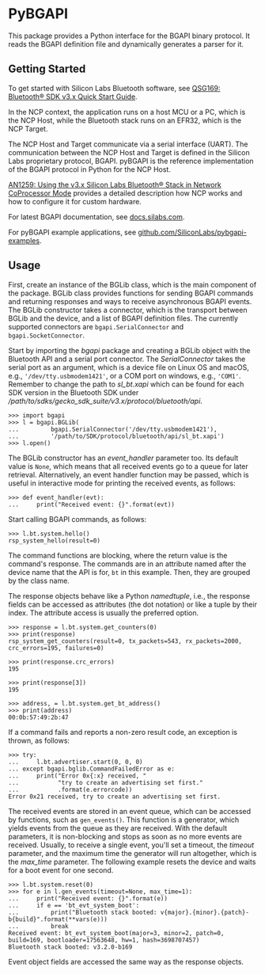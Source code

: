 # PyBGAPI

This package provides a Python interface for the BGAPI binary protocol. It
reads the BGAPI definition file and dynamically generates a parser for it.

## Getting Started

To get started with Silicon Labs Bluetooth software, see
[QSG169: Bluetooth® SDK v3.x Quick Start Guide](https://www.silabs.com/documents/public/quick-start-guides/qsg169-bluetooth-sdk-v3x-quick-start-guide.pdf).

In the NCP context, the application runs on a host MCU or a PC, which is
the NCP Host, while the Bluetooth stack runs on an EFR32, which is the
NCP Target.

The NCP Host and Target communicate via a serial interface (UART). The
communication between the NCP Host and Target is defined in the Silicon Labs
proprietary protocol, BGAPI. pyBGAPI is the reference implementation of
the BGAPI protocol in Python for the NCP Host.

[AN1259: Using the v3.x Silicon Labs Bluetooth® Stack in Network CoProcessor Mode](https://www.silabs.com/documents/public/application-notes/an1259-bt-ncp-mode-sdk-v3x.pdf)
provides a detailed description how NCP works and how to configure it for
custom hardware.

For latest BGAPI documentation, see [docs.silabs.com](https://docs.silabs.com/bluetooth/latest/).

For pyBGAPI example applications, see [github.com/SiliconLabs/pybgapi-examples](https://github.com/SiliconLabs/pybgapi-examples).

## Usage

First, create an instance of the BGLib class, which is the main component of the package.
BGLib class provides functions for sending
BGAPI commands and returning responses and ways to receive
asynchronous BGAPI events. The BGLib constructor takes a connector, which is
the transport between BGLib and the device, and a list of BGAPI definition
files. The currently supported connectors are `bgapi.SerialConnector` and
`bgapi.SocketConnector`.

Start by importing the *bgapi* package and creating a BGLib object with
the Bluetooth API and a serial port connector. The *SerialConnector* takes the
serial port as an argument, which is a device file on Linux OS and macOS, e.g.,
`'/dev/tty.usbmodem1421'`, or a COM port on windows, e.g., `'COM1'`. Remember to
change the path to *sl_bt.xapi* which can be found for each SDK version in the
Bluetooth SDK under */path/to/sdks/gecko_sdk_suite/v3.x/protocol/bluetooth/api*.

    >>> import bgapi
    >>> l = bgapi.BGLib(
    ...         bgapi.SerialConnector('/dev/tty.usbmodem1421'),
    ...         '/path/to/SDK/protocol/bluetooth/api/sl_bt.xapi')
    >>> l.open()

The BGLib constructor has an *event_handler* parameter too. Its default value is
`None`, which means that all received events go to a queue for later retrieval.
Alternatively, an event handler function may be passed, which is useful in
interactive mode for printing the received events, as follows:

    >>> def event_handler(evt):
    ...     print("Received event: {}".format(evt))

Start calling BGAPI commands, as follows:

    >>> l.bt.system.hello()
    rsp_system_hello(result=0)

The command functions are blocking, where the return value is the command's
response. The commands are in an attribute
named after the device name that the API is for, `bt` in this example. Then,
they are grouped by the class name.

The response objects behave like a Python *namedtuple*, i.e., the response
fields can be accessed as attributes (the dot notation) or like a tuple by
their index. The attribute access is usually the preferred option.

    >>> response = l.bt.system.get_counters(0)
    >>> print(response)
    rsp_system_get_counters(result=0, tx_packets=543, rx_packets=2000, crc_errors=195, failures=0)

    >>> print(response.crc_errors)
    195

    >>> print(response[3])
    195

    >>> address, = l.bt.system.get_bt_address()
    >>> print(address)
    00:0b:57:49:2b:47


If a command fails and reports a non-zero result code, an exception is thrown, as follows:

    >>> try:
    ...     l.bt.advertiser.start(0, 0, 0)
    ... except bgapi.bglib.CommandFailedError as e:
    ...     print("Error 0x{:x} received, "
    ...           "try to create an advertising set first."
    ...           .format(e.errorcode))
    Error 0x21 received, try to create an advertising set first.

The received events are stored in an event queue, which can be accessed by functions,
such as `gen_events()`. This function is a generator, which
yields events from the queue as they are received. With the default parameters,
it is non-blocking and stops as soon as no more events are received. Usually,
to receive a single event, you'll set a timeout, the *timeout* parameter,
and the maximum time the generator will run altogether, which is the *max_time*
parameter. The following example resets the device and waits for a boot event
for one second.

    >>> l.bt.system.reset(0)
    >>> for e in l.gen_events(timeout=None, max_time=1):
    ...     print("Received event: {}".format(e))
    ...     if e == 'bt_evt_system_boot':
    ...         print("Bluetooth stack booted: v{major}.{minor}.{patch}-b{build}".format(**vars(e)))
    ...         break
    Received event: bt_evt_system_boot(major=3, minor=2, patch=0, build=169, bootloader=17563648, hw=1, hash=3698707457)
    Bluetooth stack booted: v3.2.0-b169

Event object fields are accessed the same way as the response objects.
